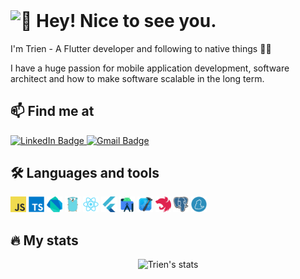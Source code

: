 <header>
    <link rel="stylesheet" href="https://cdn.jsdelivr.net/gh/devicons/devicon@latest/devicon.min.css">
</header>
<h1>
    <picture>
      <source srcset="https://fonts.gstatic.com/s/e/notoemoji/latest/1f37b/512.webp" type="image/webp">
      <img src="https://fonts.gstatic.com/s/e/notoemoji/latest/1f37b/512.gif" alt="🍻" width="40" height="40">
    </picture>
  Hey! Nice to see you.
</h1>

<p>I'm Trien - A Flutter developer and following to native things 🧑‍💻</p>
<p>I have a huge passion for mobile application development, software architect and how to make software scalable in the long term. </p>

## 📫 Find me at
<div id="badges">
  <a href="https://www.linkedin.com/in/taitrien/">
    <img src="https://img.shields.io/badge/LinkedIn-blue?style=for-the-badge&logo=linkedin&logoColor=white" alt="LinkedIn Badge"/>
  </a>
  <a href="mailto:v.v.t.trien@gmail.com">
    <img src="https://img.shields.io/badge/Gmail-white?style=for-the-badge&logo=gmail&logoColor=red" alt="Gmail Badge"/>
  </a>
</div>

## 🛠️ Languages and tools
<code><img height="25" src="https://raw.githubusercontent.com/github/explore/80688e429a7d4ef2fca1e82350fe8e3517d3494d/topics/javascript/javascript.png"></code>
<code><img height="25" src="https://raw.githubusercontent.com/devicons/devicon/1119b9f84c0290e0f0b38982099a2bd027a48bf1/icons/typescript/typescript-original.svg"></code>
<code><img height="25" src="https://raw.githubusercontent.com/devicons/devicon/1119b9f84c0290e0f0b38982099a2bd027a48bf1/icons/dart/dart-original.svg"></code>
<code><img height="25" src="https://raw.githubusercontent.com/devicons/devicon/1119b9f84c0290e0f0b38982099a2bd027a48bf1/icons/go/go-original.svg"></code>
<code><img height="25" src="https://raw.githubusercontent.com/devicons/devicon/1119b9f84c0290e0f0b38982099a2bd027a48bf1/icons/react/react-original.svg"></code>
<code><img height="25" src="https://github.com/devicons/devicon/blob/master/icons/flutter/flutter-original.svg"></code>
<code><img height="25" src="https://github.com/devicons/devicon/blob/master/icons/androidstudio/androidstudio-original.svg"></code>
<code><img height="25" src="https://github.com/devicons/devicon/blob/master/icons/xcode/xcode-original.svg"></code>
<code><img height="25" src="https://github.com/devicons/devicon/blob/master/icons/nestjs/nestjs-plain.svg"></code>
<code><img height="25" src="https://github.com/devicons/devicon/blob/master/icons/postgresql/postgresql-original.svg"></code>
<code><img height="25" src="https://github.com/devicons/devicon/blob/master/icons/yarn/yarn-original.svg"></code>

## 🔥 My stats
<p align="center"> <img src="https://github-readme-stats.vercel.app/api?username=TaiTrien&show_icons=true&theme=tokyonight" alt="Trien's stats" />

<!--
**TaiTrien/TaiTrien** is a ✨ _special_ ✨ repository because its `README.md` (this file) appears on your GitHub profile.

Here are some ideas to get you started:

- 🔭 I’m currently working on ...
- 🌱 I’m currently learning ...
- 👯 I’m looking to collaborate on ...
- 🤔 I’m looking for help with ...
- 💬 Ask me about ...
- 📫 How to reach me: ...
- 😄 Pronouns: ...
- ⚡ Fun fact: ...
-->

